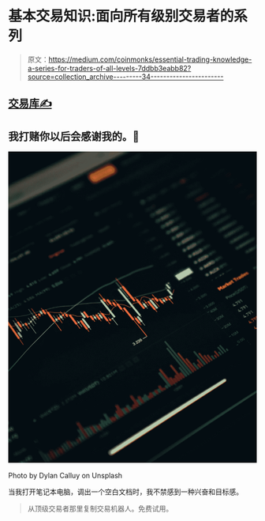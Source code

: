 # 基本交易知识:面向所有级别交易者的系列

> 原文：<https://medium.com/coinmonks/essential-trading-knowledge-a-series-for-traders-of-all-levels-7ddbb3eabb82?source=collection_archive---------34----------------------->

## [交易库✍️](/@TraderB/list/trading-library-14ed950c55a5)

## 我打赌你以后会感谢我的。👀

![](img/9a49ae79906600a3da634fe81a7a2459.png)

Photo by Dylan Calluy on Unsplash

当我打开笔记本电脑，调出一个空白文档时，我不禁感到一种兴奋和目标感。

> 从顶级交易者那里复制交易机器人。免费试用。